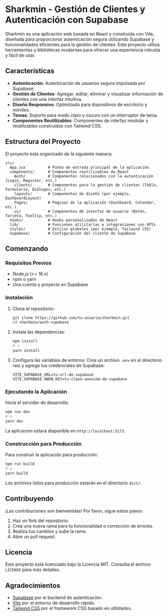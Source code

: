 # Sharkmin - Gestión de Clientes y Autenticación con Supabase

Sharkmin es una aplicación web basada en React y construida con Vite, diseñada para proporcionar autenticación segura utilizando Supabase y funcionalidades eficientes para la gestión de clientes. Este proyecto utiliza herramientas y bibliotecas modernas para ofrecer una experiencia robusta y fácil de usar.

## Características

- **Autenticación**: Autenticación de usuarios segura impulsada por Supabase.
- **Gestión de Clientes**: Agregar, editar, eliminar y visualizar información de clientes con una interfaz intuitiva.
- **Diseño Responsivo**: Optimizado para dispositivos de escritorio y móviles.
- **Temas**: Soporte para modo claro y oscuro con un interruptor de tema.
- **Componentes Reutilizables**: Componentes de interfaz modular y reutilizables construidos con Tailwind CSS.

## Estructura del Proyecto

El proyecto está organizado de la siguiente manera:

```
src/
  App.jsx          # Punto de entrada principal de la aplicación
  components/      # Componentes reutilizables de React
    Auth/          # Componentes relacionados con la autenticación (Login, Register, etc.)
    clients/       # Componentes para la gestión de clientes (Tabla, Formulario, Diálogos, etc.)
    layouts/       # Componentes de diseño (por ejemplo, DashboardLayout)
    Pages/         # Páginas de la aplicación (Dashboard, Calendar, etc.)
    ui/            # Componentes de interfaz de usuario (Botón, Tarjeta, Tooltip, etc.)
  hooks/           # Hooks personalizados de React
  lib/             # Funciones utilitarias e integraciones con APIs
  styles/          # Estilos globales (por ejemplo, Tailwind CSS)
  Supabase/        # Configuración del cliente de Supabase
```

## Comenzando

### Requisitos Previos

- Node.js (>= 16.x)
- npm o yarn
- Una cuenta y proyecto en Supabase

### Instalación

1. Clona el repositorio:
   ```bash
   git clone https://github.com/tu-usuario/sharkmin.git
   cd sharkmin/auth-supabase
   ```

2. Instala las dependencias:
   ```bash
   npm install
   # o
   yarn install
   ```

3. Configura las variables de entorno:
   Crea un archivo `.env` en el directorio raíz y agrega tus credenciales de Supabase:
   ```env
   VITE_SUPABASE_URL=tu-url-de-supabase
   VITE_SUPABASE_ANON_KEY=tu-clave-anonima-de-supabase
   ```

### Ejecutando la Aplicación

Inicia el servidor de desarrollo:
```bash
npm run dev
# o
yarn dev
```

La aplicación estará disponible en `http://localhost:5173`.

### Construcción para Producción

Para construir la aplicación para producción:
```bash
npm run build
# o
yarn build
```

Los archivos listos para producción estarán en el directorio `dist/`.

## Contribuyendo

¡Las contribuciones son bienvenidas! Por favor, sigue estos pasos:

1. Haz un fork del repositorio.
2. Crea una nueva rama para tu funcionalidad o corrección de errores.
3. Realiza tus cambios y sube la rama.
4. Abre un pull request.

## Licencia

Este proyecto está licenciado bajo la Licencia MIT. Consulta el archivo `LICENSE` para más detalles.

## Agradecimientos

- [Supabase](https://supabase.com) por el backend de autenticación.
- [Vite](https://vitejs.dev) por el entorno de desarrollo rápido.
- [Tailwind CSS](https://tailwindcss.com) por el framework CSS basado en utilidades.
